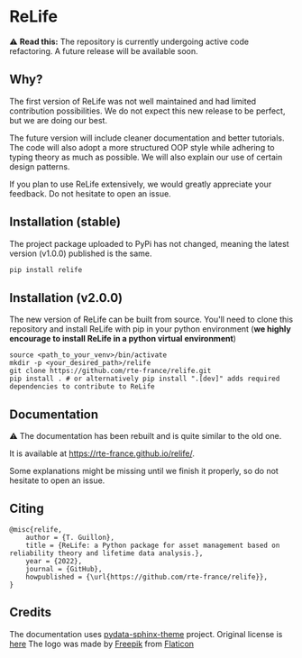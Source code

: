 # ReLife

:warning: **Read this:** The repository is currently undergoing active code refactoring. A future release will be available soon.

## Why?

The first version of ReLife was not well maintained and had limited contribution possibilities. We do not expect this new release to be perfect, but we are doing our best.

The future version will include cleaner documentation and better tutorials. The code will also adopt a more structured OOP style while adhering to typing theory as much as possible. We will also explain our use of certain design patterns.

If you plan to use ReLife extensively, we would greatly appreciate your feedback. Do not hesitate to open an issue.

## Installation (stable)

The project package uploaded to PyPi has not changed, meaning the latest version (v1.0.0) published is the same.

```bash
pip install relife
```

## Installation (v2.0.0)

The new version of ReLife can be built from source. You'll need to clone this repository and install ReLife with pip in
your python environment (**we highly encourage to install ReLife in a python virtual environment**)

```
source <path_to_your_venv>/bin/activate
mkdir -p <your_desired_path>/relife
git clone https://github.com/rte-france/relife.git
pip install . # or alternatively pip install ".[dev]" adds required dependencies to contribute to ReLife
```

## Documentation

:warning: The documentation has been rebuilt and is quite similar to the old one.

It is available at https://rte-france.github.io/relife/.

Some explanations might be missing until we finish it properly, so do not hesitate to open an issue.

## Citing

```
@misc{relife,
    author = {T. Guillon},
    title = {ReLife: a Python package for asset management based on reliability theory and lifetime data analysis.},
    year = {2022},
    journal = {GitHub},
    howpublished = {\url{https://github.com/rte-france/relife}},
}
```

## Credits

The documentation uses [pydata-sphinx-theme](https://github.com/pydata/pydata-sphinx-theme) project. Original license
is [here](doc/LICENSE.txt)
The logo was made by [Freepik](https://www.freepik.com) from [Flaticon](<https://www.flaticon.com>)